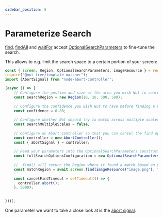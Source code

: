 ```yaml
---
sidebar_position: 8
---
```


# Parameterize Search

[find](find.md), [findAll](findall.md) and [waitFor](waitfor.md) accept [OptionalSearchParameters](https://nut-tree.github.io/apidoc/classes/optionalsearchparameters_class.OptionalSearchParameters.html) to fine-tune the search.

This allows to e.g. limit the search space to a certain portion of your screen:

```js {4-5}
const { screen, Region, OptionalSearchParameters, imageResource } = require("@nut-tree/nut-js");
require("@nut-tree/template-matcher");
import {AbortSignal} from "node-abort-controller";

(async () => {
    // Configure the postion and size of the area you wish Nut to search
    const searchRegion = new Region(10, 10, 500, 500);
    
    // Configure the confidence you wish Nut to have before finding a match
    const confidence = 0.88;
    
    // Configure whether Nut should try to match across multiple scales of Image
    const searchMultipleScales = false;
    
    // Configure an Abort controller so that you can cancel the find operation at any time
    const controller = new AbortController();
    const { abortSignal } = controller;
    
    // Feed your parameters into the OptionalSearchParameters constructor to make sure they fit the spec
    const fullSearchOptionsConfiguration = new OptionalSearchParameters(searchRegion, confidence, searchMultipleScales, abortSignal);
    
    // .find() will return the Region where it found a match based on your search parameters and provided Image data
    const matchRegion = await screen.find(imageResource("image.png"), fullSearchOptionsConfiguration);
    
    const cancelFindTimeout = setTimeout(() => {
      controller.abort();
    }, 5000);
    
    
})();
```


One parameter we want to take a close look at is the [abort signal](https://nut-tree.github.io/apidoc/classes/optionalsearchparameters_class.OptionalSearchParameters.html#abort).
